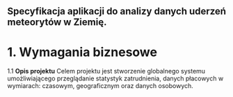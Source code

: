 ## Specyfikacja aplikacji do analizy danych uderzeń meteorytów w Ziemię.
# 1. Wymagania biznesowe
1.1 **Opis projektu** 
Celem projektu jest stworzenie globalnego systemu umożliwiającego przeglądanie statystyk zatrudnienia, danych płacowych w wymiarach: czasowym, geograficznym oraz danych osobowych. 

